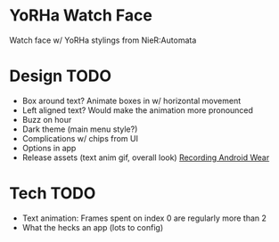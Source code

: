# YoRHa Watch Face
Watch face w/ YoRHa stylings from NieR:Automata

# Design TODO
- Box around text? Animate boxes in w/ horizontal movement
- Left aligned text? Would make the animation more pronounced
- Buzz on hour
- Dark theme (main menu style?)
- Complications w/ chips from UI
- Options in app
- Release assets (text anim gif, overall look) [Recording Android Wear](http://www.tinmith.net/wayne/blog/2014/08/android-wear-screenrecord.htm)

# Tech TODO
- Text animation: Frames spent on index 0 are regularly more than 2
- What the hecks an app (lots to config)
